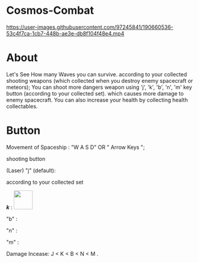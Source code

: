 # Cosmos-Combat


https://user-images.githubusercontent.com/97245841/190660536-53c4f7ca-1cb7-448b-ae3e-db8f104f48e4.mp4


# About

Let's See How many Waves you can survive. according to your collected shooting weapons (which collected when you destroy enemy spacecraft or meteors); You can shoot more dangers weapon using 'j', 'k', 'b', 'n', 'm' key button (according to your collected set). which causes more damage to enemy spacecraft. You can also increase your health by collecting health collectables.

# Button 

Movement of Spaceship : "W A S D" OR " Arrow Keys ";
 
shooting button

(Laser)
"j" (default): 

according to your collected set


***k*** : <img src="https://user-images.githubusercontent.com/97245841/190842244-e4900f46-0bbc-4cf0-8171-35545c7bff65.png" width="50" height="50" />

"b" :

"n" :

"m" : 

Damage Incease: J < K < B < N < M .
